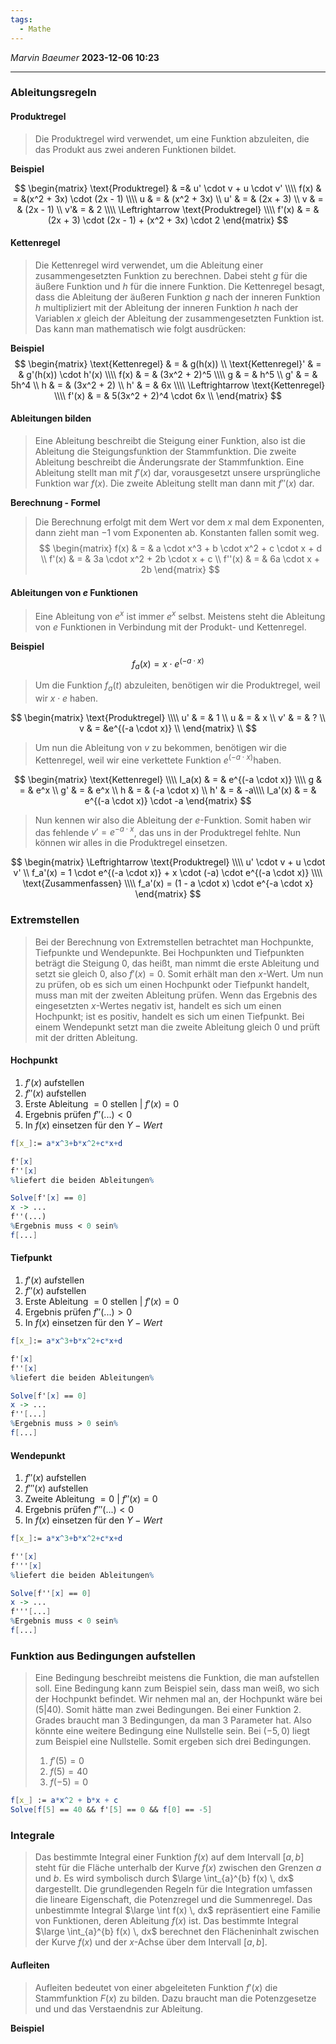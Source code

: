 ```yaml
---
tags:
  - Mathe
---
```

*Marvin Baeumer* **2023-12-06 10:23**

---
### Ableitungsregeln
#### Produktregel
> Die Produktregel wird verwendet, um eine Funktion abzuleiten, die das Produkt aus zwei anderen Funktionen bildet.

**Beispiel**

$$
\begin{matrix}
\text{Produktregel} & =&  u' \cdot v + u \cdot v' \\\\
f(x) & = &(x^2 + 3x) \cdot (2x - 1) \\\\
u & = & (x^2 + 3x) \\
u' & = & (2x + 3) \\
v & = & (2x - 1) \\
v'&  = & 2 \\\\
\Leftrightarrow \text{Produktregel} \\\\
f'(x) & = & (2x + 3) \cdot (2x - 1) + (x^2 + 3x) \cdot 2 
\end{matrix}
$$

<div style="page-break-after: always;"></div>

#### Kettenregel
> Die Kettenregel wird verwendet, um die Ableitung einer zusammengesetzten Funktion zu berechnen. Dabei steht $g$ für die äußere Funktion und $h$ für die innere Funktion. Die Kettenregel besagt, dass die Ableitung der äußeren Funktion $g$ nach der inneren Funktion $h$ multipliziert mit der Ableitung der inneren Funktion $h$ nach der Variablen $x$ gleich der Ableitung der zusammengesetzten Funktion ist. Das kann man mathematisch wie folgt ausdrücken:

**Beispiel**
$$
\begin{matrix}
\text{Kettenregel} & = & g(h(x)) \\ 
\text{Kettenregel}' & = & g'(h(x)) \cdot h'(x) \\\\ 
f(x) & = & (3x^2 + 2)^5 \\\\
g & = & h^5 \\
g' & = & 5h^4 \\
h & = & (3x^2 + 2) \\
h' & = & 6x \\\\
\Leftrightarrow \text{Kettenregel} \\\\
f'(x) & = & 5(3x^2 + 2)^4 \cdot 6x \\
\end{matrix}
$$

<div style="page-break-after: always;"></div>

#### Ableitungen bilden
> Eine Ableitung beschreibt die Steigung einer Funktion, also ist die Ableitung die Steigungsfunktion der Stammfunktion. Die zweite Ableitung beschreibt die Änderungsrate der Stammfunktion. Eine Ableitung stellt man mit $f'(x)$ dar, vorausgesetzt unsere ursprüngliche Funktion war $f(x)$. Die zweite Ableitung stellt man dann mit $f''(x)$ dar.

**Berechnung - Formel**
> Die Berechnung erfolgt mit dem Wert vor dem $x$ mal dem Exponenten, dann zieht man $-1$ vom Exponenten ab. Konstanten fallen somit weg.
$$
\begin{matrix}
f(x) & = & a \cdot x^3 + b \cdot x^2 + c \cdot x + d \\
f'(x) & = & 3a \cdot x^2  + 2b \cdot x + c \\
f''(x) & = & 6a \cdot x + 2b
\end{matrix}
$$

<div style="page-break-after: always;"></div>

#### Ableitungen von $e$ Funktionen
> Eine Ableitung von $e^x$ ist immer $e^x$ selbst. Meistens steht die Ableitung von $e$ Funktionen in Verbindung mit der Produkt- und Kettenregel.

**Beispiel**
$$
f_a(x)=x \cdot e^{(-a \cdot x)}
$$
> Um die Funktion $f_a(t)$ abzuleiten, benötigen wir die Produktregel, weil wir $x\cdot e$ haben.

$$
\begin{matrix}
\text{Produktregel} \\\\
u' & = & 1 \\
u & = & x \\
v' & = & ? \\
v & = &e^{(-a \cdot x)} \\
\end{matrix} \\
$$
> Um nun die Ableitung von $v$ zu bekommen, benötigen wir die Kettenregel, weil wir eine verkettete Funktion $e^{(-a \cdot x)}$haben.

$$
\begin{matrix}
\text{Kettenregel} \\\\
I_a(x) & = & e^{(-a \cdot x)} \\\\
g & = & e^x \\
g' & = & e^x \\
h & = & (-a \cdot x) \\
h' & = & -a\\\\
I_a'(x) & = & e^{(-a \cdot x)} \cdot -a
\end{matrix}
$$
> Nun kennen wir also die Ableitung der $e$-Funktion. Somit haben wir das fehlende $v' = e^{-a \cdot x}$, das uns in der Produktregel fehlte. Nun können wir alles in die Produktregel einsetzen.

$$
\begin{matrix}
\Leftrightarrow \text{Produktregel} \\\\
u' \cdot v + u \cdot v' \\
f_a'(x) = 1 \cdot e^{(-a \cdot x)} + x \cdot (-a) \cdot e^{(-a \cdot x)} \\\\
\text{Zusammenfassen} \\\\
f_a'(x) = (1 - a \cdot x) \cdot e^{-a \cdot x} 
\end{matrix}
$$
<div style="page-break-after: always;"></div>

### Extremstellen
> Bei der Berechnung von Extremstellen betrachtet man Hochpunkte, Tiefpunkte und Wendepunkte. Bei Hochpunkten und Tiefpunkten beträgt die Steigung $0$, das heißt, man nimmt die erste Ableitung und setzt sie gleich $0$, also $f'(x) = 0$. Somit erhält man den $x$-Wert. Um nun zu prüfen, ob es sich um einen Hochpunkt oder Tiefpunkt handelt, muss man mit der zweiten Ableitung prüfen. Wenn das Ergebnis des eingesetzten $x$-Wertes negativ ist, handelt es sich um einen Hochpunkt; ist es positiv, handelt es sich um einen Tiefpunkt. Bei einem Wendepunkt setzt man die zweite Ableitung gleich $0$ und prüft mit der dritten Ableitung.
#### Hochpunkt
1. $f'(x)$ aufstellen
2. $f''(x)$ aufstellen
3. Erste Ableitung $=0$ stellen | $f'(x) = 0$
4. Ergebnis prüfen $f''(...) < 0$ 
5. In $f(x)$ einsetzen für den $Y-Wert$
```mathematica
f[x_]:= a*x^3+b*x^2+c*x+d

f'[x]
f''[x]
%liefert die beiden Ableitungen%

Solve[f'[x] == 0]
x -> ...
f''(...)
%Ergebnis muss < 0 sein% 
f[...]
```
#### Tiefpunkt
1. $f'(x)$ aufstellen
2. $f''(x)$ aufstellen
3. Erste Ableitung $=0$ stellen | $f'(x) = 0$
4. Ergebnis prüfen $f''(...) > 0$ 
5. In $f(x)$ einsetzen für den $Y-Wert$
```mathematica
f[x_]:= a*x^3+b*x^2+c*x+d

f'[x]
f''[x]
%liefert die beiden Ableitungen%

Solve[f'[x] == 0]
x -> ...
f''[...]
%Ergebnis muss > 0 sein% 
f[...]
```
#### Wendepunkt
1. $f''(x)$ aufstellen
2. $f'''(x)$ aufstellen
3. Zweite Ableitung $=0$ | $f''(x) = 0$
4. Ergebnis prüfen $f'''(...) < 0$ 
5. In $f(x)$ einsetzen für den $Y-Wert$ 
```mathematica
f[x_]:= a*x^3+b*x^2+c*x+d

f''[x]
f'''[x]
%liefert die beiden Ableitungen%

Solve[f''[x] == 0]
x -> ...
f'''[...]
%Ergebnis muss < 0 sein% 
f[...]
```

<div style="page-break-after: always;"></div>

### Funktion aus Bedingungen aufstellen
> Eine Bedingung beschreibt meistens die Funktion, die man aufstellen soll. Eine Bedingung kann zum Beispiel sein, dass man weiß, wo sich der Hochpunkt befindet. Wir nehmen mal an, der Hochpunkt wäre bei $(5|40)$. Somit hätte man zwei Bedingungen. Bei einer Funktion 2. Grades braucht man 3 Bedingungen, da man 3 Parameter hat. Also könnte eine weitere Bedingung eine Nullstelle sein. Bei $(-5,0)$ liegt zum Beispiel eine Nullstelle. Somit ergeben sich drei Bedingungen.
> 1. $f'(5) = 0$
> 2. $f(5) = 40$ 
> 3. $f(-5)=0$

```Mathematica
f[x_] := a*x^2 + b*x + c
Solve[f[5] == 40 && f'[5] == 0 && f[0] == -5]
```
### Integrale 
> Das bestimmte Integral einer Funktion $f(x)$ auf dem Intervall $[a, b]$ steht für die Fläche unterhalb der Kurve $f(x)$ zwischen den Grenzen $a$ und $b$. Es wird symbolisch durch $\large \int_{a}^{b} f(x) \, dx$ dargestellt. Die grundlegenden Regeln für die Integration umfassen die lineare Eigenschaft, die Potenzregel und die Summenregel. 
> Das unbestimmte Integral $\large \int f(x) \, dx$ repräsentiert eine Familie von Funktionen, deren Ableitung $f(x)$ ist. Das bestimmte Integral $\large \int_{a}^{b} f(x) \, dx$ berechnet den Flächeninhalt zwischen der Kurve $f(x)$ und der $x$-Achse über dem Intervall $[a, b]$.
#### Aufleiten
> Aufleiten bedeutet von einer abgeleiteten Funktion $f'(x)$ die Stammfunktion $F(x)$ zu bilden. Dazu braucht man die Potenzgesetze und und das Verstaendnis zur Ableitung. 

**Beispiel**